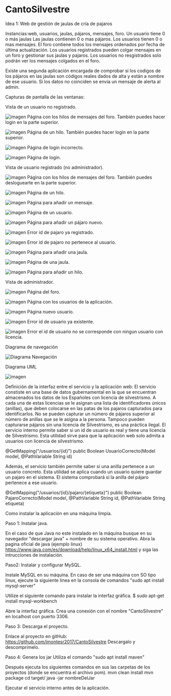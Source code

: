 # CantoSilvestre

Idea 1: Web de gestión de jaulas de cría de pajaros

Instancias:web, usuarios, jaulas, pájaros, mensajes, foro.
Un usuario tiene 0 o más jaulas
Las jaulas contienen 0 o mas pájaros.
Los usuarios tienen 0 o mas mensajes.
El foro contiene todos los mensajes ordenados por fecha de última actualización.
Los usuarios registrados pueden colgar mensajes en un foro y gestionar sus jaulas y pajaros.
Los usuarios no resgistrados solo podrán ver los mensajes colgados en el foro.

Existe una segunda aplicación encargada de comprobar si los codigos de
los pájaros en las jaulas son códigos reales dados de alta y están a nombre de ese usuario.
Si los datos no coinciden se envia un mensaje de alerta al admin.

Capturas de pantalla de las ventanas:

Vista de un usuario no registrado.

![imagen](https://user-images.githubusercontent.com/85401502/230796909-ffb970c1-a681-4f7d-adda-19b8bcddaa41.png)
Página con los hilos de mensajes del foro. También puedes hacer login en la parte superior.

![imagen](https://user-images.githubusercontent.com/85401502/230796949-480cdf37-aee5-4101-b7c0-50ec2415f3cd.png)
Página de un hilo. También puedes hacer login en la parte superior.

![imagen](https://user-images.githubusercontent.com/85401502/230796976-7517a847-d2a7-468c-b223-97ddfe407b17.png)
Página de login incorrecto.

![imagen](https://user-images.githubusercontent.com/85401502/230797006-d647fae5-3847-4bf8-a5a7-73abd35269c7.png)
Página de login.

Vista de usuario registrado (no administrador).

![imagen](https://user-images.githubusercontent.com/85401502/230797044-0ba7883e-ad8a-461f-a97f-cfd95c7c30df.png)
Página con los hilos de mensajes del foro. También puedes desloguearte en la parte superior.

![imagen](https://user-images.githubusercontent.com/85401502/230797168-7ccd64d1-7499-4ce8-86d0-ed1464d5b761.png)
Página de un hilo.

![imagen](https://user-images.githubusercontent.com/85401502/230797194-773a1170-e471-4eb9-9402-381657ead261.png)
Página para añadir un mensaje.

![imagen](https://user-images.githubusercontent.com/85401502/230797244-b3a311ec-9e60-464c-a7a2-e818678b5fce.png)
Página de un usuario.

![imagen](https://user-images.githubusercontent.com/85401502/230797289-d89f6863-071c-4e09-a978-a4a93258078c.png)
Página para añadir un pájaro nuevo.

![imagen](https://user-images.githubusercontent.com/85401502/230805268-1547cbc6-d8dd-4f11-9ec5-87abdddf20c8.png)
Error id de pajaro ya registrado.

![imagen](https://user-images.githubusercontent.com/85401502/230805307-0f26cd57-c7c2-46e6-b1c5-4fde64b3a007.png)
Error id de pajaro no pertenece al usuario.

![imagen](https://user-images.githubusercontent.com/85401502/230797325-72a963c9-df43-464b-8d5a-196fe6001cac.png)
Página para añadir una jaula.

![imagen](https://user-images.githubusercontent.com/85401502/230797343-49537e49-a8cb-4d1d-bb77-d207e0ad50c1.png)
Página de una jaula.

![imagen](https://user-images.githubusercontent.com/85401502/230797374-d2b77eb5-7ce1-4137-8ea9-e3c8ee5378b8.png)
Página para añadir un hilo.

Vista de administrador.

![imagen](https://user-images.githubusercontent.com/85401502/230797408-4133f618-1862-4df1-9b81-b65c91e6c35b.png)
Página del foro.

![imagen](https://user-images.githubusercontent.com/85401502/230797433-88936d85-a4c6-47c6-b7fb-8a5c5b50fe64.png)
Página con los usuarios de la aplicación.

![imagen](https://user-images.githubusercontent.com/85401502/230797442-23d1f8ce-ff84-4917-9cd5-f65027785920.png)
Página nuevo usuario.

![imagen](https://user-images.githubusercontent.com/85401502/230805170-ce55cad6-7f15-49c2-9e0a-62904c909952.png)
Error id de usuario ya existente.

![imagen](https://user-images.githubusercontent.com/85401502/230805196-1f74fa4f-db5f-4ad2-84ab-944d58fdd96d.png)
Error el id de usuario no se corresponde con ningun usuario con licencia.


Diagrama de navegación

![Diagrama Navegación](https://user-images.githubusercontent.com/85401502/223211844-34426b93-537f-48e4-b8f7-ffe1e05a3e44.jpg)


Diagrama UML

![imagen](https://user-images.githubusercontent.com/85401502/230801315-ec3f923c-b2f6-494f-8924-30b0f27fc2ae.png)

Definición de la interfaz entre el servicio y la aplicación web:
El servicio constiste en una base de datos gubernamental en la que se encuentran almacenados los datos de los Españoles con licencia de silvestrismo.
A cada una de estas licencias se le asignan una lista de identificadores únicos (anillas), que deben colocarse en las patas de los pajaros capturados para identificarlos.
No se pueden capturar un número de pájaros superior al número de anillas que se le asigna a la persona. Tampoco pueden capturarse pájaros sin una licencia de Silvestrismo, es una práctica ilegal.
El servicio interno permite saber si un id de usuario es real y tiene una licencia de Silvestrismo. Esta utilidad sirve para que la aplicación web solo admita a usuarios con licencia de silvestrismo.

  @GetMapping("/usuarios/{id}")
	public Boolean UsuarioCorrecto(Model model, @PathVariable String id)
  
Además, el servicio también permite saber si una anilla pertenece a un usuario concreto. Esta utilidad se aplica cuando un usuario quiere guardar un pajaro en el sistema. El sistema comprobará si la anilla del pájaro pertenece a ese usuario.

  @GetMapping("/usuarios/{id}/pajaro/{etiqueta}")
	public Boolean PajaroCorrecto(Model model, @PathVariable String id, @PathVariable String etiqueta)


Como instalar la aplicación en una máquina limpia.

Paso 1: Instalar java.

En el caso de que Java no este instalado en la máquina busque en su navegador "descargar java" + nombre de su sistema operativo.
Abra la pagina oficial de java (ejemplo linux) https://www.java.com/es/download/help/linux_x64_install.html y siga las intrucciones de instalación.

Paso2: Instalar y configurar MySQL.

Instale MySQL en su máquina. En caso de ser una máquina con SO tipo linux, ejecute la siguiente linea en la consola de comandos "sudo apt install mysql-server"

Utilize el siguiente comando para instalar la interfaz gráfica.
$ sudo apt-get install mysql-workbench

Abre la interfaz gráfica.
Crea una conexión con el nombre "CantoSilvestre" en localhost con puerto 3306.

Paso 3: Descarga el proyecto.

Enlace al proyecto en gitHub: https://github.com/imontesr2017/CantoSilvestre
Descargalo y descomprimelo.

Paso 4: Genera los jar
Utiliza el comando "sudo apt install maven"

Después ejecuta los siguientes comandos en sus las carpetas de los proyectos (donde se encuentra el archivo pom).
mvn clean install
mvn package
cd target/
java -jar nombreDelJar

Ejecutar el servicio interno antes de la aplicación.






